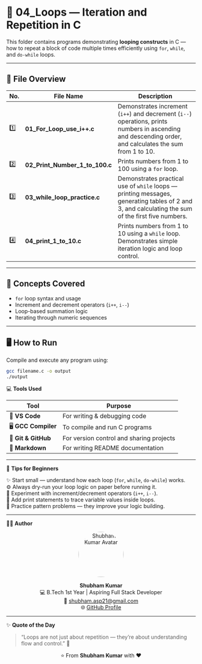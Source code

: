 # 🔁 04_Loops — Iteration and Repetition in C  

This folder contains programs demonstrating **looping constructs** in C — how to repeat a block of code multiple times efficiently using `for`, `while`, and `do-while` loops.  

---

## 📂 File Overview  

| No. | File Name | Description |
|-----|------------|--------------|
| 1️⃣ | **01_For_Loop_use_i++.c** | Demonstrates increment (`i++`) and decrement (`i--`) operations, prints numbers in ascending and descending order, and calculates the sum from 1 to 10. |
| 2️⃣ | **02_Print_Number_1_to_100.c** | Prints numbers from 1 to 100 using a `for` loop. |
| 3️⃣ | **03_while_loop_practice.c** | Demonstrates practical use of `while` loops — printing messages, generating tables of 2 and 3, and calculating the sum of the first five numbers. |
| 4️⃣ | **04_print_1_to_10.c** | Prints numbers from 1 to 10 using a `while` loop. Demonstrates simple iteration logic and loop control. |



---

## 🧩 Concepts Covered  
- `for` loop syntax and usage  
- Increment and decrement operators (`i++`, `i--`)  
- Loop-based summation logic  
- Iterating through numeric sequences  

---

## 🖥️ How to Run  

Compile and execute any program using:  
```bash
gcc filename.c -o output
./output
```

💻 **Tools Used**

| Tool | Purpose |
|------|----------|
| 🧠 **VS Code** | For writing & debugging code |
| 🖥️ **GCC Compiler** | To compile and run C programs |
| 🐙 **Git & GitHub** | For version control and sharing projects |
| 📘 **Markdown** | For writing README documentation |

---

🔰 **Tips for Beginners**

✨ Start small — understand how each loop (`for`, `while`, `do-while`) works.  
⚙️ Always dry-run your loop logic on paper before running it.  
🔄 Experiment with increment/decrement operators (`i++`, `i--`).  
🧩 Add print statements to trace variable values inside loops.  
💪 Practice pattern problems — they improve your logic building.

---

👨‍💻 **Author**

<p align="center">
  <img src="https://avatars.githubusercontent.com/shubham21-star" width="120" style="border-radius:50%;" alt="Shubham Kumar Avatar"/>
</p>
<p align="center">
  <b>Shubham Kumar</b><br>
  💻 B.Tech 1st Year | Aspiring Full Stack Developer<br>
  📧 <a href="mailto:shubham.asp21@gmail.com">shubham.asp21@gmail.com</a><br>
  🌐 <a href="https://github.com/shubham21-star" target="_blank">GitHub Profile</a>
</p>

---

✨ **Quote of the Day**

> “Loops are not just about repetition — they’re about understanding flow and control.” 💪  

<p align="center">⭐ From <b>Shubham Kumar</b> with ❤️</p>

